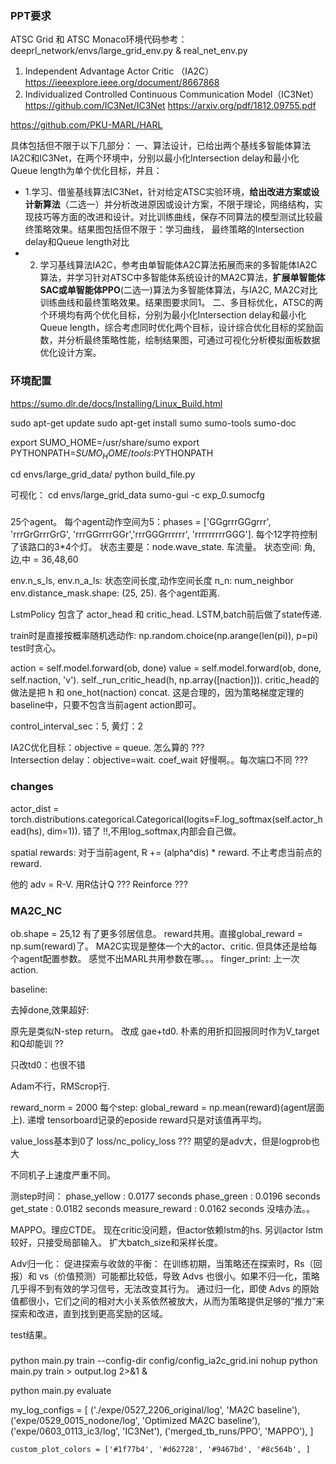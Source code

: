 ### PPT要求
ATSC Grid 和 ATSC Monaco环境代码参考：deeprl_network/envs/large_grid_env.py & real_net_env.py

1. Independent Advantage Actor Critic （IA2C）
https://ieeexplore.ieee.org/document/8667868
2. Individualized Controlled Continuous Communication Model（IC3Net）
https://github.com/IC3Net/IC3Net
https://arxiv.org/pdf/1812.09755.pdf

https://github.com/PKU-MARL/HARL

具体包括但不限于以下几部分：
一、算法设计，已给出两个基线多智能体算法IA2C和IC3Net，在两个环境中，分别以最小化Intersection delay和最小化Queue length为单个优化目标，并且：
- 1.学习、借鉴基线算法IC3Net，针对给定ATSC实验环境，**给出改进方案或设计新算法**（二选一）并分析改进原因或设计方案，不限于理论，网络结构，实现技巧等方面的改进和设计。对比训练曲线，保存不同算法的模型测试比较最终策略效果。结果图包括但不限于：学习曲线， 最终策略的Intersection delay和Queue length对比
- 2. 学习基线算法IA2C，参考由单智能体A2C算法拓展而来的多智能体IA2C算法，并学习针对ATSC中多智能体系统设计的MA2C算法，**扩展单智能体SAC或单智能体PPO**(二选一)算法为多智能体算法，与IA2C, MA2C对比训练曲线和最终策略效果。结果图要求同1。
二、多目标优化，ATSC的两个环境均有两个优化目标，分别为最小化Intersection delay和最小化Queue length，综合考虑同时优化两个目标，设计综合优化目标的奖励函数，并分析最终策略性能，绘制结果图，可通过可视化分析模拟面板数据优化设计方案。


### 环境配置
https://sumo.dlr.de/docs/Installing/Linux_Build.html 

<!-- sudo apt-get install -y software-properties-common
sudo add-apt-repository ppa:sumo/stable -->
sudo apt-get update
sudo apt-get install sumo sumo-tools sumo-doc

export SUMO_HOME=/usr/share/sumo
export PYTHONPATH=$SUMO_HOME/tools:$PYTHONPATH

cd envs/large_grid_data/
python build_file.py

可视化：
cd envs/large_grid_data
sumo-gui -c exp_0.sumocfg

### 
25个agent。
每个agent动作空间为5：phases = ['GGgrrrGGgrrr', 'rrrGrGrrrGrG', 'rrrGGrrrrGGr','rrrGGGrrrrrr', 'rrrrrrrrrGGG']. 每个12字符控制了该路口的3*4个灯。
状态主要是：node.wave_state. 车流量。
状态空间: 角,边,中 = 36,48,60

env.n_s_ls, env.n_a_ls: 状态空间长度,动作空间长度 
n_n: num_neighbor
env.distance_mask.shape: (25, 25). 各个agent距离.

LstmPolicy 包含了 actor_head 和 critic_head. 
LSTM,batch前后做了state传递. 

train时是直接按概率随机选动作: np.random.choice(np.arange(len(pi)), p=pi)
test时贪心。

action = self.model.forward(ob, done)
value = self.model.forward(ob, done, self.naction, 'v'). 
self._run_critic_head(h, np.array([naction])). critic_head的做法是把 h 和 one_hot(naction) concat. 这是合理的，因为策略梯度定理的baseline中，只要不包含当前agent action即可。

control_interval_sec：5, 黄灯：2

IA2C优化目标：objective = queue. 怎么算的 ???  
Intersection delay：objective=wait. coef_wait
好慢啊。。每次端口不同 ???


### changes
actor_dist = torch.distributions.categorical.Categorical(logits=F.log_softmax(self.actor_head(hs), dim=1)). 错了 !!,不用log_softmax,内部会自己做。

spatial rewards: 对于当前agent, R += (alpha^dis) * reward. 不止考虑当前点的reward.

他的 adv = R-V. 用R估计Q ??? Reinforce ???


### MA2C_NC
ob.shape = 25,12
有了更多邻居信息。
reward共用。直接global_reward = np.sum(reward)了。
MA2C实现是整体一个大的actor、critic. 但具体还是给每个agent配置参数。
感觉不出MARL共用参数在哪。。。
finger_print: 上一次action.

baseline:

去掉done,效果超好:

原先是类似N-step return。
改成 gae+td0. 
朴素的用折扣回报同时作为V_target和Q却能训 ??

只改td0：也很不错


Adam不行，RMScrop行.

reward_norm = 2000
每个step: global_reward = np.mean(reward)(agent层面上). 递增
tensorboard记录的eposide reward只是对该值再平均。

value_loss基本到0了
loss/nc_policy_loss ??? 
期望的是adv大，但是logprob也大

不同机子上速度严重不同。

测step时间：
  phase_yellow    : 0.0177 seconds
  phase_green     : 0.0196 seconds
  get_state       : 0.0182 seconds
  measure_reward  : 0.0162 seconds
没啥办法。。

MAPPO。理应CTDE。
现在critic没问题，但actor依赖lstm的hs.
另训actor lstm较好，只接受局部输入。
扩大batch_size和采样长度。

Adv归一化：
促进探索与收敛的平衡：
在训练初期，当策略还在探索时，Rs（回报）和 vs（价值预测）可能都比较低，导致 Advs 也很小。如果不归一化，策略几乎得不到有效的学习信号，无法改变其行为。
通过归一化，即使 Advs 的原始值都很小，它们之间的相对大小关系依然被放大，从而为策略提供足够的“推力”来探索和改进，直到找到更高奖励的区域。

test结果。

###
python main.py train --config-dir config/config_ia2c_grid.ini 
nohup python main.py train > output.log 2>&1 &

python main.py evaluate

my_log_configs = [
        ('./expe/0527_2206_original/log', 'MA2C baseline'),
        ('expe/0529_0015_nodone/log', 'Optimized MA2C baseline'),
        ('expe/0603_0113_ic3/log', 'IC3Net'),
        ('merged_tb_runs/PPO', 'MAPPO'),
    ]

    custom_plot_colors = ['#1f77b4', '#d62728', '#9467bd', '#8c564b', ] 